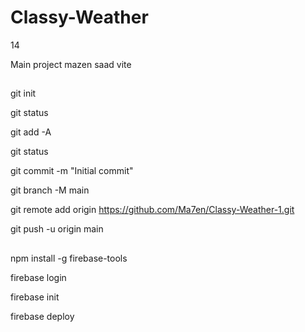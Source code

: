 # Classy-Weather

14

Main project mazen saad
vite

## <!-- upload files to github -->

git init

git status

git add -A

git status

git commit -m "Initial commit"

git branch -M main

git remote add origin https://github.com/Ma7en/Classy-Weather-1.git

git push -u origin main

## <!-- upload files to firebase -->

npm install -g firebase-tools

firebase login

firebase init

firebase deploy

<!-- 29.3084021, 30.8428497 -->

